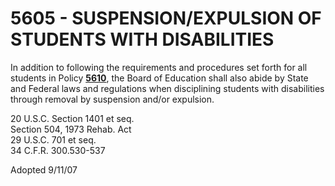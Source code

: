 5605 - SUSPENSION/EXPULSION OF STUDENTS WITH DISABILITIES
=========================================================

In addition to following the requirements and procedures set forth for
all students in Policy [**5610**](po5610.md), the Board of Education
shall also abide by State and Federal laws and regulations when
disciplining students with disabilities through removal by suspension
and/or expulsion.

20 U.S.C. Section 1401 et seq.\
 Section 504, 1973 Rehab. Act\
 29 U.S.C. 701 et seq.\
 34 C.F.R. 300.530-537

Adopted 9/11/07
